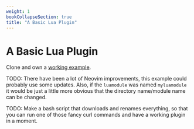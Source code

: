 ```yaml
---
weight: 1
bookCollapseSection: true
title: "A Basic Lua Plugin"
---
```


# A Basic Lua Plugin

Clone and own a [working
example](https://github.com/jacobsimpson/nvim-example-lua-plugin).

TODO: There have been a lot of Neovim improvements, this example could probably
use some  updates. Also, if the `luamodule` was named `myluamodule` it would be
just a little more obvious that the directory name/module name can be changed.

TODO: Make a bash script that downloads and renames everything, so that you can
run one of those fancy curl commands and have a working plugin in a moment.

